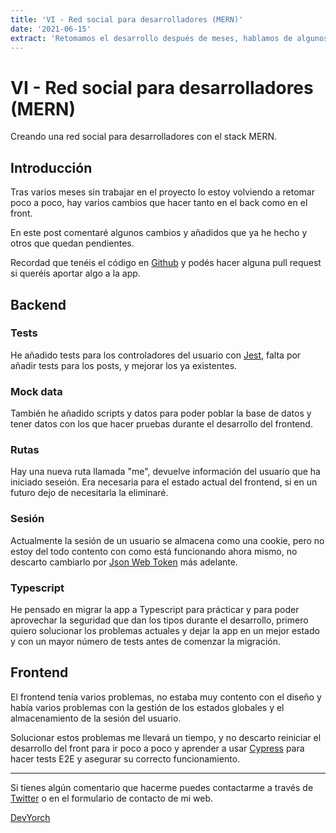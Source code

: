 ```yaml
---
title: 'VI - Red social para desarrolladores (MERN)'
date: '2021-06-15'
extract: 'Retomamos el desarrollo después de meses, hablamos de algunos cambios necesarios y de otros que ya se han hecho.'
---
```


# VI - Red social para desarrolladores (MERN)

Creando una red social para desarrolladores con el stack MERN.

## Introducción

Tras varios meses sin trabajar en el proyecto lo estoy volviendo a retomar poco a poco, hay varios cambios que hacer tanto en el back como en el front.

En este post comentaré algunos cambios y añadidos que ya he hecho y otros que quedan pendientes.

Recordad que tenéis el código en [Github](https://github.com/JorgeMayoral/devs-social-app-server) y podés hacer alguna pull request si queréis aportar algo a la app.

## Backend

### Tests

He añadido tests para los controladores del usuario con [Jest](https://jestjs.io/es-ES/), falta por añadir tests para los posts,  y mejorar los ya existentes.

### Mock data

También he añadido scripts y datos para poder poblar la base de datos y tener datos con los que hacer pruebas durante el desarrollo del frontend.

### Rutas

Hay una nueva ruta llamada "me", devuelve información del usuario que ha iniciado seseión. Era necesaria para el estado actual del frontend, si en un futuro dejo de necesitarla la eliminaré.

### Sesión

Actualmente la sesión de un usuario se almacena como una cookie, pero no estoy del todo contento con como está funcionando ahora mismo, no descarto cambiarlo por [Json Web Token](https://jwt.io/) más adelante.

### Typescript

He pensado en migrar la app a Typescript para prácticar y para poder aprovechar la seguridad que dan los tipos durante el desarrollo, primero quiero solucionar los problemas actuales y dejar la app en un mejor estado y con un mayor número de tests antes de comenzar la migración.

## Frontend

El frontend tenía varios problemas, no estaba muy contento con el diseño y había varios problemas con la gestión de los estados globales y el almacenamiento de la sesión del usuario.

Solucionar estos problemas me llevará un tiempo, y no descarto reiniciar el desarrollo del front para ir poco a poco y aprender a usar [Cypress](https://www.cypress.io/) para hacer tests E2E y asegurar su correcto funcionamiento.

---

Si tienes algún comentario que hacerme puedes contactarme a través de [Twitter](https://twitter.com/Dev_Yorch) o en el formulario de contacto de mi web.

[](https://twitter.com/Dev_Yorch)

[DevYorch](https://yorch.dev)